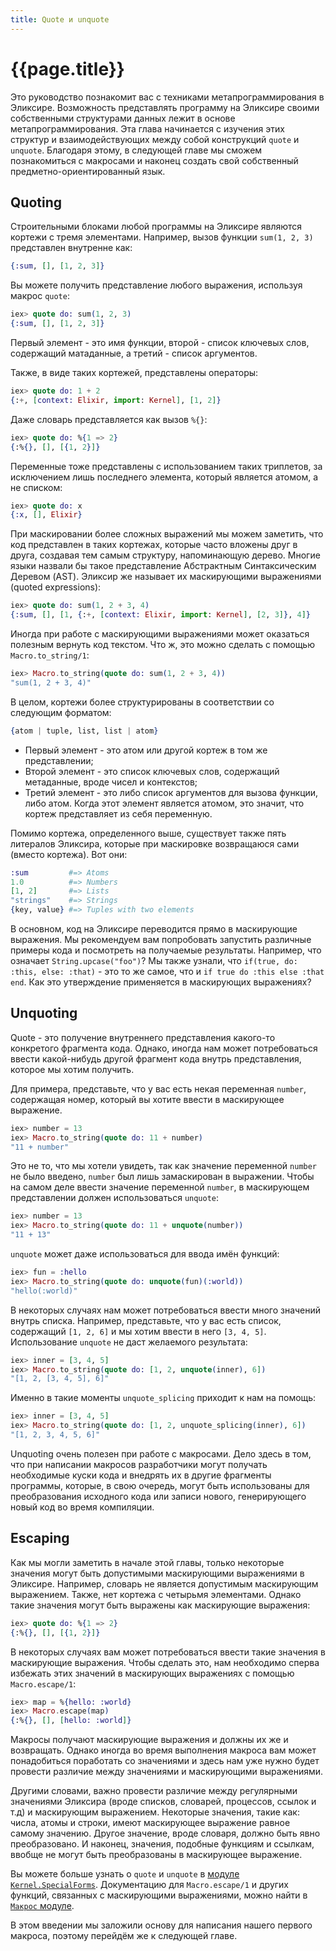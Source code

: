 ```yaml
---
title: Quote и unquote
---
```


# {{page.title}}

Это руководство познакомит вас с техниками метапрограммирования в Эликсире. Возможность представлять программу на Эликсире своими собственными структурами данных лежит в основе метапрограммирования. Эта глава начинается с изучения этих структур и взаимодействующих между собой конструкций `quote` и `unquote`. Благодаря этому, в следующей главе мы cможем познакомиться с макросами и наконец создать свой собственный предметно-ориентированный язык. 

## Quoting

Строительными блоками любой программы на Эликсире являются кортежи с тремя элементами. Например, вызов функции `sum(1, 2, 3)` представлен внутренне как:

```elixir
{:sum, [], [1, 2, 3]}
```

Вы можете получить представление любого выражения, используя макрос `quote`:

```elixir
iex> quote do: sum(1, 2, 3)
{:sum, [], [1, 2, 3]}
```

Первый элемент - это имя функции, второй - список ключевых слов, содержащий матаданные, а третий - список аргументов.

Также, в виде таких кортежей, представлены операторы:

```elixir
iex> quote do: 1 + 2
{:+, [context: Elixir, import: Kernel], [1, 2]}
```

Даже словарь представляется как вызов `%{}`:

```elixir
iex> quote do: %{1 => 2}
{:%{}, [], [{1, 2}]}
```

Переменные тоже представлены с использованием таких триплетов, за исключением лишь последнего элемента, который является атомом, а не списком:

```elixir
iex> quote do: x
{:x, [], Elixir}
```

При маскировании более сложных выражений мы можем заметить, что код представлен в таких кортежах, которые часто вложены друг в друга, создавая тем самым структуру, напоминающую дерево. Многие языки назвали бы такое представление Абстрактным Синтаксическим Деревом (AST). Эликсир же называет их маскирующими выражениями (quoted expressions):

```elixir
iex> quote do: sum(1, 2 + 3, 4)
{:sum, [], [1, {:+, [context: Elixir, import: Kernel], [2, 3]}, 4]}
```

Иногда при работе с маскирующими выражениями может оказаться полезным вернуть код текстом. Что ж, это можно сделать с помощью `Macro.to_string/1`:

```elixir
iex> Macro.to_string(quote do: sum(1, 2 + 3, 4))
"sum(1, 2 + 3, 4)"
```

В целом, кортежи более структурированы в соответствии со следующим форматом:

```elixir
{atom | tuple, list, list | atom}
```

* Первый элемент - это атом или другой кортеж в том же представлении;
* Второй элемент - это список ключевых слов, содержащий метаданные, вроде чисел и контекстов;
* Третий элемент - это либо список аргументов для вызова функции, либо атом. Когда этот элемент является атомом, это значит, что кортеж представляет из себя переменную.

Помимо кортежа, определенного выше, существует также пять литералов Эликсира, которые при маскировке возвращаюся сами (вместо кортежа). Вот они:

```elixir
:sum         #=> Atoms
1.0          #=> Numbers
[1, 2]       #=> Lists
"strings"    #=> Strings
{key, value} #=> Tuples with two elements
```

В основном, код на Эликсире переводится прямо в маскирующие выражения. Мы рекомендуем вам попробовать запустить различные примеры кода и посмотреть на получаемые результаты. Например, что означает `String.upcase("foo")`? Мы также узнали, что `if(true, do: :this, else: :that)` - это то же самое, что и `if true do :this else :that end`. Как это утверждение применяется в маскирующих выражениях?

## Unquoting

Quote - это получение внутреннего представления какого-то конкретого фрагмента кода. Однако, иногда нам может потребоваться ввести какой-нибудь другой фрагмент кода внутрь представления, которое мы хотим получить.

Для примера, представьте, что у вас есть некая переменная `number`, содержащая номер, который вы хотите ввести в маскирующее выражение.

```elixir
iex> number = 13
iex> Macro.to_string(quote do: 11 + number)
"11 + number"
```

Это не то, что мы хотели увидеть, так как значение переменной `number` не было введено, `number` был лишь замаскирован в выражении. Чтобы на самом деле ввести значение переменной `number`, в маскирующем представлении должен использоваться `unquote`:

```elixir
iex> number = 13
iex> Macro.to_string(quote do: 11 + unquote(number))
"11 + 13"
```

`unquote` может даже использоваться для ввода имён функций:

```elixir
iex> fun = :hello
iex> Macro.to_string(quote do: unquote(fun)(:world))
"hello(:world)"
```

В некоторых случаях нам может потребоваться ввести много значений внутрь списка. Например, представьте, что у вас есть список, содержащий `[1, 2, 6]` и мы хотим ввести в него `[3, 4, 5]`. Использование `unquote` не даст желаемого результата:

```elixir
iex> inner = [3, 4, 5]
iex> Macro.to_string(quote do: [1, 2, unquote(inner), 6])
"[1, 2, [3, 4, 5], 6]"
```

Именно в такие моменты `unquote_splicing` приходит к нам на помощь:

```elixir
iex> inner = [3, 4, 5]
iex> Macro.to_string(quote do: [1, 2, unquote_splicing(inner), 6])
"[1, 2, 3, 4, 5, 6]"
```

Unquoting очень полезен при работе с макросами. Дело здесь в том, что при написании макросов разработчики могут получать необходимые куски кода и внедрять их в другие фрагменты программы, которые, в свою очередь, могут быть использованы для преобразования исходного кода или записи нового, генерирующего новый код во время компиляции.

## Escaping

Как мы могли заметить в начале этой главы, только некоторые значения могут быть допустимыми маскирующими выражениями в Эликсире. Например, словарь не является допустимым маскирующим выражением. Также, нет кортежа с четырьмя элементами. Однако такие значения могут быть выражены как маскирующие выражения:

```elixir
iex> quote do: %{1 => 2}
{:%{}, [], [{1, 2}]}
```

В некоторых случаях вам может потребоваться ввести такие значения в маскирующие выражения. Чтобы сделать это, нам необходимо сперва избежать этих значений в маскирующих выражениях с помощью `Macro.escape/1`:

```elixir
iex> map = %{hello: :world}
iex> Macro.escape(map)
{:%{}, [], [hello: :world]}
```

Макросы получают маскирующие выражения и должны их же и возвращать. Однако иногда во время выполнения макроса вам может понадобиться поработать со значениями и здесь нам уже нужно будет провести различие между значениями и маскирующими выражениями.

Другими словами, важно провести различие между регулярными значениями Эликсира (вроде списков, словарей, процессов, ссылок и т.д) и маскирующим выражением. Некоторые значения, такие как: числа, атомы и строки, имеют маскирующее выражение равное самому значению. Другое значение, вроде словаря, должно быть явно преобразовано. И наконец, значения, подобные функциям и ссылкам, ввобще не могут быть преобразованы в маскирующее выражение.

Вы можете больше узнать о `quote` и `unquote` в [модуле `Kernel.SpecialForms`](https://hexdocs.pm/elixir/). Документацию для `Macro.escape/1` и других функций, связанных с маскирующими выражениями, можно найти в [`Макрос` модуле](https://hexdocs.pm/elixir/).

В этом введении мы заложили основу для написания нашего первого макроса, поэтому перейдём же к следующей главе.

